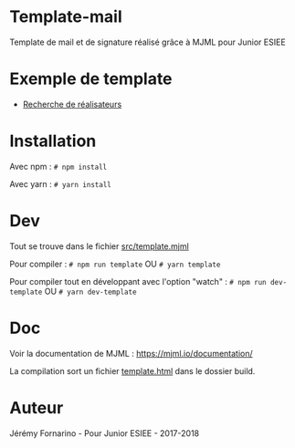 # Template-mail
Template de mail et de signature réalisé grâce à MJML pour Junior ESIEE

# Exemple de template
- [Recherche de réalisateurs](https://junior-esiee.github.io/template-mail/build/template.html)

# Installation

Avec npm : ``# npm install``

Avec yarn : ``# yarn install``

# Dev
Tout se trouve dans le fichier [src/template.mjml](src/template.mjml)

Pour compiler :
``# npm run template`` 
OU
``# yarn template``

Pour compiler tout en développant avec l'option "watch" : 
``# npm run dev-template``
OU
``# yarn dev-template``
# Doc
Voir la documentation de MJML : https://mjml.io/documentation/

La compilation sort un fichier [template.html](build/template.html) dans le dossier build.

# Auteur
Jérémy Fornarino - Pour Junior ESIEE - 2017-2018
